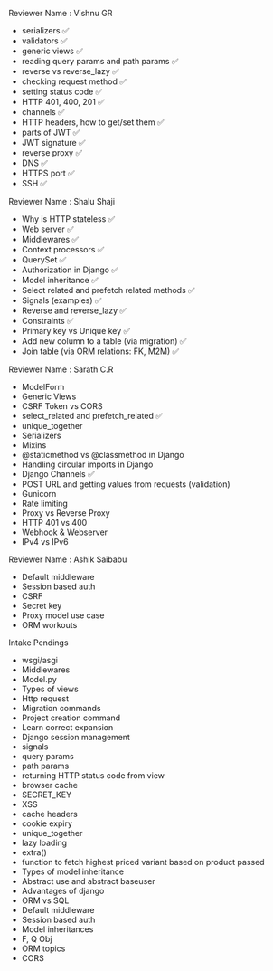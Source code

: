 Reviewer Name : Vishnu GR

- serializers ✅
- validators ✅
- generic views ✅
- reading query params and path params ✅
- reverse vs reverse_lazy ✅
- checking request method ✅
- setting status code ✅
- HTTP 401, 400, 201 ✅
- channels ✅
- HTTP headers, how to get/set them ✅
- parts of JWT ✅
- JWT signature ✅
- reverse proxy ✅
- DNS ✅
- HTTPS port ✅
- SSH ✅

Reviewer Name : Shalu Shaji

- Why is HTTP stateless ✅
- Web server ✅
- Middlewares ✅
- Context processors ✅
- QuerySet ✅
- Authorization in Django ✅
- Model inheritance ✅
- Select related and prefetch related methods ✅
- Signals (examples) ✅
- Reverse and reverse_lazy ✅
- Constraints ✅
- Primary key vs Unique key ✅
- Add new column to a table (via migration) ✅
- Join table (via ORM relations: FK, M2M) ✅

Reviewer Name : Sarath C.R

- ModelForm 
- Generic Views 
- CSRF Token vs CORS 
- select_related and prefetch_related ✅
- unique_together 
- Serializers 
- Mixins 
- @staticmethod vs @classmethod in Django 
- Handling circular imports in Django 
- Django Channels ✅
- POST URL and getting values from requests (validation) 
- Gunicorn 
- Rate limiting 
- Proxy vs Reverse Proxy 
- HTTP 401 vs 400 
- Webhook & Webserver 
- IPv4 vs IPv6 

Reviewer Name : Ashik Saibabu

- Default middleware
- Session based auth
- CSRF
- Secret key
- Proxy model use case
- ORM workouts

Intake Pendings

- wsgi/asgi
- Middlewares
- Model.py
- Types of views
- Http request
- Migration commands
- Project creation command
- Learn correct expansion
- Django session management
- signals
- query params
- path params
- returning HTTP status code from view
- browser cache
- SECRET_KEY
- XSS
- cache headers
- cookie expiry
- unique_together
- lazy loading
- extra()
- function to fetch highest priced variant based on product passed
- Types of model inheritance
- Abstract use and abstract baseuser
- Advantages of django
- ORM vs SQL
- Default middleware
- Session based auth
- Model inheritances
- F, Q Obj
- ORM topics
- CORS